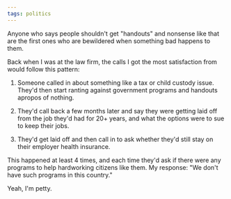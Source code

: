 ```yaml
---
tags: politics
---
```


Anyone who says people shouldn't get "handouts" and nonsense like that are the first ones who are bewildered when something bad happens to them.

Back when I was at the law firm, the calls I got the most satisfaction from would follow this pattern:

1. Someone called in about something like a tax or child custody issue. They'd then start ranting against government programs and handouts apropos of nothing.

2. They'd call back a few months later and say they were getting laid off from the job they'd had for 20+ years, and what the options were to sue to keep their jobs.

3. They'd get laid off and then call in to ask whether they'd still stay on their employer health insurance.

This happened at least 4 times, and each time they'd ask if there were any programs to help hardworking citizens like them. My response: "We don't have such programs in this country."

Yeah, I'm petty.